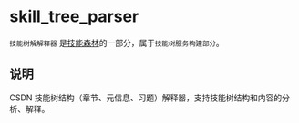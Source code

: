 # skill_tree_parser

`技能树解解释器` 是[技能森林](https://gitcode.net/csdn/skill_tree)的一部分，属于`技能树服务构建部分`。

## 说明

CSDN 技能树结构（章节、元信息、习题）解释器，支持技能树结构和内容的分析、解释。
